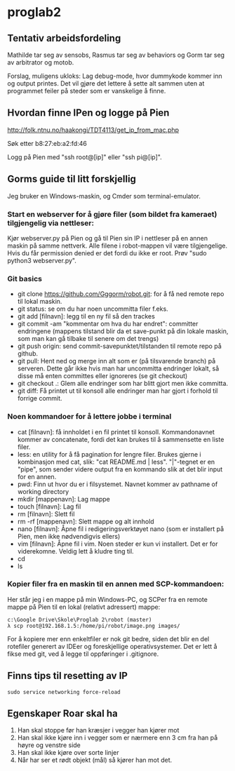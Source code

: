 # proglab2

## Tentativ arbeidsfordeling

Mathilde tar seg av sensobs, Rasmus tar seg av behaviors og Gorm tar seg av arbitrator og motob. 

Forslag, muligens ukloks: Lag debug-mode, hvor dummykode kommer inn og output printes. Det vil gjøre det lettere å sette alt sammen uten at programmet feiler på steder som er vanskelige å finne.

## Hvordan finne IPen og logge på Pien

http://folk.ntnu.no/haakongi/TDT4113/get_ip_from_mac.php

Søk etter b8:27:eb:a2:fd:46

Logg på Pien med "ssh root@[ip]" eller "ssh pi@[ip]". 

## Gorms guide til litt forskjellig
Jeg bruker en Windows-maskin, og Cmder som terminal-emulator.

### Start en webserver for å gjøre filer (som bildet fra kameraet) tilgjengelig via nettleser:

Kjør webserver.py på Pien og gå til Pien sin IP i nettleser på en annen maskin på samme nettverk. Alle filene i robot-mappen vil være tilgjengelige. Hvis du får permission denied er det fordi du ikke er root. Prøv "sudo python3 webserver.py".

### Git basics

* git clone https://github.com/Gggorm/robot.git: for å få ned remote repo til lokal maskin.
* git status: se om du har noen uncommitta filer f.eks.
* git add [filnavn]: legg til en ny fil så den trackes
* git commit -am "kommentar om hva du har endret": committer endringene (mappens tilstand blir da et save-punkt på din lokale maskin, som man kan gå tilbake til senere om det trengs)
* git push origin: send commit-savepunktet/tilstanden til remote repo på github.
* git pull: Hent ned og merge inn alt som er (på tilsvarende branch) på serveren. Dette går ikke hvis man har uncommitta endringer lokalt, så disse må enten committes eller ignoreres (se git checkout)
* git checkout .: Glem alle endringer som har blitt gjort men ikke committa.
* git diff: Få printet ut til konsoll alle endringer man har gjort i forhold til forrige commit.

### Noen kommandoer for å lettere jobbe i terminal

* cat [filnavn]: få innholdet i en fil printet til konsoll. Kommandonavnet kommer av concatenate, fordi det kan brukes til å sammensette en liste filer.
* less: en utility for å få pagination for lengre filer. Brukes gjerne i kombinasjon med cat, slik: "cat README.md | less". "|"-tegnet er en "pipe", som sender videre output fra en kommando slik at det blir input for en annen.
* pwd: Finn ut hvor du er i filsystemet. Navnet kommer av pathname of working directory
* mkdir [mappenavn]: Lag mappe
* touch [filnavn]: Lag fil
* rm [filnavn]: Slett fil
* rm -rf [mappenavn]: Slett mappe og alt innhold
* nano [filnavn]: Åpne fil i redigeringsverktøyet nano (som er installert på Pien, men ikke nødvendigvis ellers)
* vim [filnavn]: Åpne fil i vim. Noen steder er kun vi installert. Det er for viderekomne. Veldig lett å kludre ting til.
* cd
* ls

### Kopier filer fra en maskin til en annen med SCP-kommandoen:

Her står jeg i en mappe på min Windows-PC, og SCPer fra en remote mappe på Pien til en lokal (relativt adressert) mappe:

    c:\Google Drive\Skole\Proglab 2\robot (master)
    λ scp root@192.168.1.5:/home/pi/robot/image.png images/
    
For å kopiere mer enn enkeltfiler er nok git bedre, siden det blir en del rotefiler generert av IDEer og foreskjellige operativsystemer. Det er lett å fikse med git, ved å legge til oppføringer i .gitignore.


## Finns tips til resetting av IP

    sudo service networking force-reload
    
## Egenskaper Roar skal ha

1. Han skal stoppe før han kræsjer i vegger han kjører mot
2. Han skal ikke kjøre inn i vegger som er nærmere enn 3 cm fra han på høyre og venstre side
3. Han skal ikke kjøre over sorte linjer
4. Når har ser et rødt objekt (mål) så kjører han mot det. 